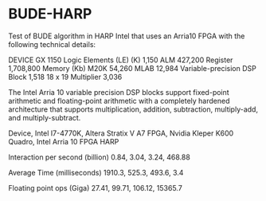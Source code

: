 # BUDE-HARP

Test of BUDE algorithm in HARP Intel that uses an Arria10 FPGA with the following technical details:

DEVICE GX 1150
Logic Elements (LE) (K)
1,150
ALM
427,200
Register
1,708,800
Memory (Kb)
M20K
54,260
MLAB
12,984
Variable-precision DSP Block
1,518
18 x 19 Multiplier
3,036


The Intel Arria 10 variable precision DSP blocks support fixed-point arithmetic and floating-point arithmetic with a completely hardened architecture that supports multiplication, addition, subtraction, multiply-add, and multiply-subtract.

Device,
Intel I7-4770K,	Altera Stratix V A7 FPGA,
Nvidia Kleper K600 Quadro,
Intel Arria 10  FPGA HARP

Interaction per second (billion)
0.84,
3.04,
3.24,
468.88

Average Time (milliseconds)
1910.3,
525.3,
493.6,
3.4

Floating point ops (Giga)
27.41,
99.71,
106.12,
15365.7